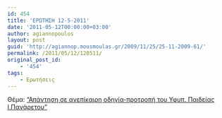 ```yaml
---
id: 454
title: 'ΕΡΩΤΗΣΗ 12-5-2011'
date: '2011-05-12T00:00:00+03:00'
author: agiannopoulos
layout: post
guid: 'http://agiannop.mousmoulas.gr/2009/11/25/25-11-2009-61/'
permalink: /2011/05/12/120511/
original_post_id:
    - '454'
tags:
    - Ερωτήσεις
---
```


Θέμα: [“Απάντηση σε ανεπίκαιρη οδηγία-προτροπή του Υφυπ. Παιδείας Ι.Πανάρετου”](/wp-content/uploads/2009/11/12052011_sxetka_me_ypoyrgo_paidias.pdf)